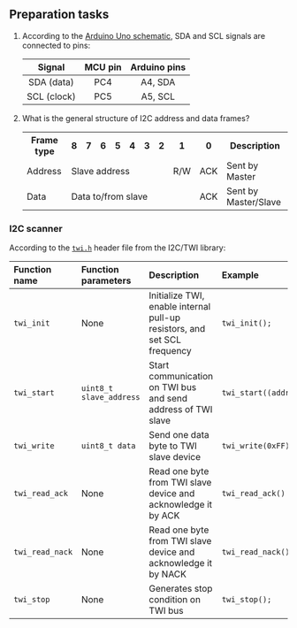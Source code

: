 ## Preparation tasks

1. According to the [Arduino Uno schematic](../../Docs/arduino_shield.pdf), SDA and SCL signals are connected to pins:

   | **Signal** | **MCU pin** | **Arduino pins** |
   | :-: | :-: | :-: |
   | SDA (data)  | PC4 | A4, SDA |
   | SCL (clock) | PC5 | A5, SCL |

2. What is the general structure of I2C address and data frames?

   <table>
   <tr>
   <th>Frame type</th>
   <th>8</th>
   <th>7</th>
   <th>6</th>
   <th>5</th>
   <th>4</th>
   <th>3</th>
   <th>2</th>
   <th>1</th>
   <th>0</th>
   <th>Description</th>
   </tr>
   <tr>
   <td>Address</td>
   <td colspan="7">Slave address</td>
   <td>R/W</td>
   <td>ACK</td>
   <td>Sent by Master</td>
   </tr>
   <tr>
   <td>Data</td>
   <td colspan="8">Data to/from slave</td>
   <td>ACK</td>
   <td>Sent by Master/Slave</td>
   </tr>
   </table>


### I2C scanner

According to the [`twi.h`](../../Examples/library/include/twi.h) header file from the I2C/TWI library:

| **Function name** | **Function parameters** | **Description** | **Example** |
| :-- | :-- | :-- | :-- |
| `twi_init` | None | Initialize TWI, enable internal pull-up resistors, and set SCL frequency | `twi_init();` |
| `twi_start` | `uint8_t slave_address` | Start communication on TWI bus and send address of TWI slave | `twi_start((addr<<1)+TWI_READ);` |
| `twi_write` | `uint8_t data` | Send one data byte to TWI slave device | `twi_write(0xFF)` |
| `twi_read_ack` | None | Read one byte from TWI slave device and acknowledge it by ACK | `twi_read_ack()` |
| `twi_read_nack` | None | Read one byte from TWI slave device and acknowledge it by NACK | `twi_read_nack()` |
| `twi_stop` | None | Generates stop condition on TWI bus | `twi_stop();` |